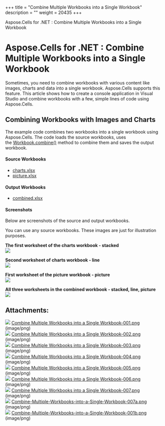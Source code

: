 +++
title = "Combine Multiple Workbooks into a Single Workbook" 
description = "" 
weight = 20435 
+++

Aspose.Cells for .NET : Combine Multiple Workbooks into a Single Workbook  

# Aspose.Cells for .NET : Combine Multiple Workbooks into a Single Workbook


Sometimes, you need to combine workbooks with various content like images, charts and data into a single workbook. Aspose.Cells supports this feature. This article shows how to create a console application in Visual Studio and combine workbooks with a few, simple lines of code using Aspose.Cells.

## Combining Workbooks with Images and Charts

The example code combines two workbooks into a single workbook using Aspose.Cells. The code loads the source workbooks, uses the [Workbook.combine()](https://apireference.aspose.com/net/cells/aspose.cells/workbook/methods/combine) method to combine them and saves the output workbook.

#### Source Workbooks

*   [charts.xlsx](https://docs-qa.aspose.com/download/attachments/5276659/charts.xlsx?version=1&modificationDate=1447513883960&api=v2)
*   [picture.xlsx](https://docs-qa.aspose.com/download/attachments/5276659/picture.xlsx?version=1&modificationDate=1447513883983&api=v2)

#### Output Workbooks

*   [combined.xlsx](https://docs-qa.aspose.com/download/attachments/5276659/combined.xlsx?version=1&modificationDate=1447513884007&api=v2)

#### Screenshots

Below are screenshots of the source and output workbooks.

You can use any source workbooks. These images are just for illustration purposes.

**The first worksheet of the charts workbook - stacked**  
![](download/attachments/5276659/731425608)

**Second worksheet of charts workbook - line**  
![](download/attachments/5276659/838085336)

**First worksheet of the picture workbook - picture**  
![](download/attachments/5276659/1121323668)

**All three worksheets in the combined workbook - stacked, line, picture**  
![](download/attachments/5276659/735023027)

## Attachments:

![](https://docs2.aspose.com/cells/net/images/icons/bullet_blue.gif) [Combine Multiple Workbooks into a Single Workbook-001.png](https://docs2.aspose.com/cells/net/attachments/5017699/5112184.png) (image/png)  
![](https://docs2.aspose.com/cells/net/images/icons/bullet_blue.gif) [Combine Multiple Workbooks into a Single Workbook-002.png](https://docs2.aspose.com/cells/net/attachments/5017699/5112183.png) (image/png)  
![](https://docs2.aspose.com/cells/net/images/icons/bullet_blue.gif) [Combine Multiple Workbooks into a Single Workbook-003.png](https://docs2.aspose.com/cells/net/attachments/5017699/5112182.png) (image/png)  
![](https://docs2.aspose.com/cells/net/images/icons/bullet_blue.gif) [Combine Multiple Workbooks into a Single Workbook-004.png](https://docs2.aspose.com/cells/net/attachments/5017699/5112181.png) (image/png)  
![](https://docs2.aspose.com/cells/net/images/icons/bullet_blue.gif) [Combine Multiple Workbooks into a Single Workbook-005.png](https://docs2.aspose.com/cells/net/attachments/5017699/5112180.png) (image/png)  
![](https://docs2.aspose.com/cells/net/images/icons/bullet_blue.gif) [Combine Multiple Workbooks into a Single Workbook-006.png](https://docs2.aspose.com/cells/net/attachments/5017699/5112194.png) (image/png)  
![](https://docs2.aspose.com/cells/net/images/icons/bullet_blue.gif) [Combine Multiple Workbooks into a Single Workbook-007.png](https://docs2.aspose.com/cells/net/attachments/5017699/5112195.png) (image/png)  
![](https://docs2.aspose.com/cells/net/images/icons/bullet_blue.gif) [Combine-Multiple-Workbooks-into-a-Single-Workbook-007a.png](https://docs2.aspose.com/cells/net/attachments/5017699/5112192.png) (image/png)  
![](https://docs2.aspose.com/cells/net/images/icons/bullet_blue.gif) [Combine-Multiple-Workbooks-into-a-Single-Workbook-001b.png](https://docs2.aspose.com/cells/net/attachments/5017699/5112193.png) (image/png)  


